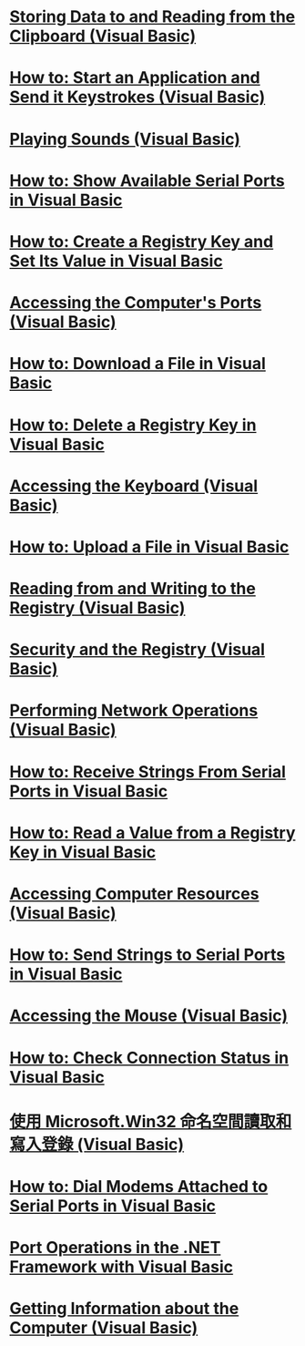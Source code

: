 # [Storing Data to and Reading from the Clipboard (Visual Basic)](storing-data-to-and-reading-from-the-clipboard.md)
# [How to: Start an Application and Send it Keystrokes (Visual Basic)](how-to-start-an-application-and-send-it-keystrokes.md)
# [Playing Sounds (Visual Basic)](playing-sounds.md)
# [How to: Show Available Serial Ports in Visual Basic](how-to-show-available-serial-ports.md)
# [How to: Create a Registry Key and Set Its Value in Visual Basic](how-to-create-a-registry-key-and-set-its-value.md)
# [Accessing the Computer's Ports (Visual Basic)](accessing-the-computer-s-ports.md)
# [How to: Download a File in Visual Basic](how-to-download-a-file.md)
# [How to: Delete a Registry Key in Visual Basic](how-to-delete-a-registry-key.md)
# [Accessing the Keyboard (Visual Basic)](accessing-the-keyboard.md)
# [How to: Upload a File in Visual Basic](how-to-upload-a-file.md)
# [Reading from and Writing to the Registry (Visual Basic)](reading-from-and-writing-to-the-registry.md)
# [Security and the Registry (Visual Basic)](security-and-the-registry.md)
# [Performing Network Operations (Visual Basic)](performing-network-operations.md)
# [How to: Receive Strings From Serial Ports in Visual Basic](how-to-receive-strings-from-serial-ports.md)
# [How to: Read a Value from a Registry Key in Visual Basic](how-to-read-a-value-from-a-registry-key.md)
# [Accessing Computer Resources (Visual Basic)](index.md)
# [How to: Send Strings to Serial Ports in Visual Basic](how-to-send-strings-to-serial-ports.md)
# [Accessing the Mouse (Visual Basic)](accessing-the-mouse.md)
# [How to: Check Connection Status in Visual Basic](how-to-check-connection-status.md)
# [使用 Microsoft.Win32 命名空間讀取和寫入登錄 (Visual Basic)](reading-from-and-writing-to-the-registry-using-the-microsoft-win32-namespace.md)
# [How to: Dial Modems Attached to Serial Ports in Visual Basic](how-to-dial-modems-attached-to-serial-ports.md)
# [Port Operations in the .NET Framework with Visual Basic](port-operations-in-the-net-framework.md)
# [Getting Information about the Computer (Visual Basic)](getting-information-about-the-computer.md)
